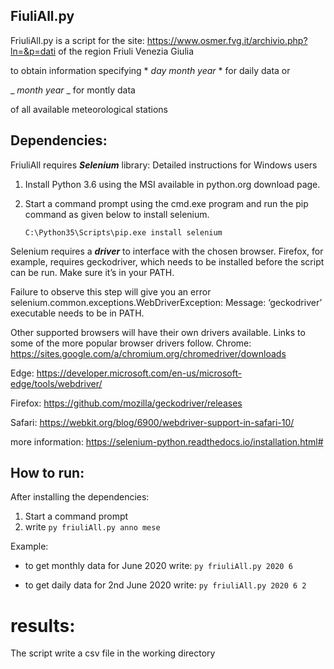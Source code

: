 ## FiuliAll.py
FriuliAll.py is a script for the site: https://www.osmer.fvg.it/archivio.php?ln=&p=dati
of the region Friuli Venezia Giulia

to obtain information specifying * *day month year* * for daily data or

_ _month year_ _ for montly data 

of all available meteorological stations 

## Dependencies:
FriuliAll requires ***Selenium*** library:
Detailed instructions for Windows users

1.  Install Python 3.6 using the MSI available in python.org download page.

2.  Start a command prompt using the cmd.exe program and run the pip command as given below to install selenium.

    `C:\Python35\Scripts\pip.exe install selenium`

Selenium requires a ***driver*** to interface with the chosen browser. 
Firefox, for example, requires geckodriver, which needs to be installed before the script can be run. 
Make sure it’s in your PATH.

Failure to observe this step will give you an error selenium.common.exceptions.WebDriverException: Message: ‘geckodriver’ executable needs to be in PATH.

Other supported browsers will have their own drivers available. 
Links to some of the more popular browser drivers follow.
Chrome:     https://sites.google.com/a/chromium.org/chromedriver/downloads

Edge: 	https://developer.microsoft.com/en-us/microsoft-edge/tools/webdriver/

Firefox: 	https://github.com/mozilla/geckodriver/releases

Safari: 	https://webkit.org/blog/6900/webdriver-support-in-safari-10/

more information: https://selenium-python.readthedocs.io/installation.html#


## How to run:
After installing the dependencies:
1.  Start a command prompt
2.  write `py friuliAll.py anno mese`

Example:
 - to get monthly data for June 2020 write: 
    `py friuliAll.py 2020 6`

- to get daily data for 2nd June 2020 write: 
    `py friuliAll.py 2020 6 2`

# results:
The script write a csv file in the working directory
